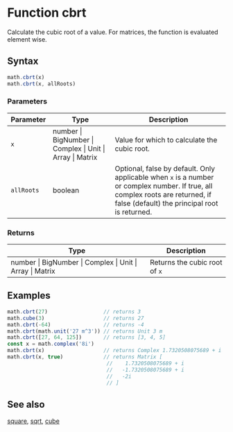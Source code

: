 <!-- Note: This file is automatically generated from source code comments. Changes made in this file will be overridden. -->
# Function cbrt
Calculate the cubic root of a value.
For matrices, the function is evaluated element wise.
## Syntax
```js
math.cbrt(x)
math.cbrt(x, allRoots)
```
### Parameters
Parameter | Type | Description
--------- | ---- | -----------
`x` | number &#124; BigNumber &#124; Complex &#124; Unit &#124; Array &#124; Matrix |  Value for which to calculate the cubic root.
`allRoots` | boolean | Optional, false by default. Only applicable when `x` is a number or complex number. If true, all complex roots are returned, if false (default) the principal root is returned.
### Returns
Type | Description
---- | -----------
number &#124; BigNumber &#124; Complex &#124; Unit &#124; Array &#124; Matrix |  Returns the cubic root of `x`
## Examples
```js
math.cbrt(27)                  // returns 3
math.cube(3)                   // returns 27
math.cbrt(-64)                 // returns -4
math.cbrt(math.unit('27 m^3')) // returns Unit 3 m
math.cbrt([27, 64, 125])       // returns [3, 4, 5]
const x = math.complex('8i')
math.cbrt(x)                   // returns Complex 1.7320508075689 + i
math.cbrt(x, true)             // returns Matrix [
                                //    1.7320508075689 + i
                                //   -1.7320508075689 + i
                                //   -2i
                                // ]
```
## See also
[square](square.md),
[sqrt](sqrt.md),
[cube](cube.md)
